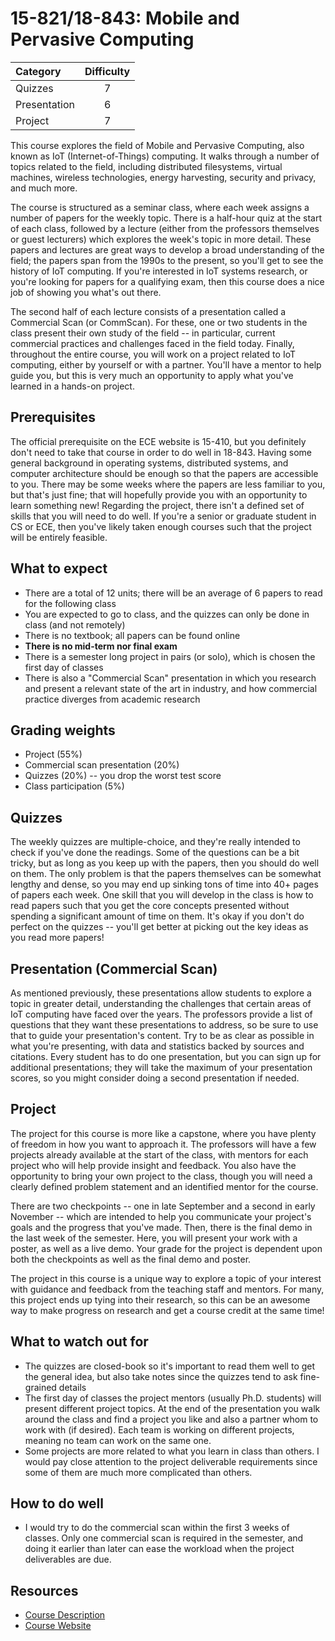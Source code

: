 # 15-821/18-843: Mobile and Pervasive Computing

| Category     | Difficulty |
|:--           | :-:        |
| Quizzes       | 7          |
| Presentation | 6          |
| Project      | 7          |


This course explores the field of Mobile and Pervasive Computing, also known as IoT (Internet-of-Things) computing. It walks through a number of topics related to the field, including distributed filesystems, virtual machines, wireless technologies, energy harvesting, security and privacy, and much more.

The course is structured as a seminar class, where each week assigns a number of papers for the weekly topic. There is a half-hour quiz at the start of each class, followed by a lecture (either from the professors themselves or guest lecturers) which explores the week's topic in more detail. These papers and lectures are great ways to develop a broad understanding of the field; the papers span from the 1990s to the present, so you'll get to see the history of IoT computing. If you're interested in IoT systems research, or you're looking for papers for a qualifying exam, then this course does a nice job of showing you what's out there.

The second half of each lecture consists of a presentation called a Commercial Scan (or CommScan). For these, one or two students in the class present their own study of the field -- in particular, current commercial practices and challenges faced in the field today. Finally, throughout the entire course, you will work on a project related to IoT computing, either by yourself or with a partner. You'll have a mentor to help guide you, but this is very much an opportunity to apply what you've learned in a hands-on project.

## Prerequisites

The official prerequisite on the ECE website is 15-410, but you definitely don't need to take that course in order to do well in 18-843. Having some general background in operating systems, distributed systems, and computer architecture should be enough so that the papers are accessible to you. There may be some weeks where the papers are less familiar to you, but that's just fine; that will hopefully provide you with an opportunity to learn something new! Regarding the project, there isn't a defined set of skills that you will need to do well. If you're a senior or graduate student in CS or ECE, then you've likely taken enough courses such that the project will be entirely feasible.

## What to expect
 - There are a total of 12 units; there will be an average of 6 papers to read for the following class 
 - You are expected to go to class, and the quizzes can only be done in class (and not remotely)
 - There is no textbook; all papers can be found online
 - **There is no mid-term nor final exam**
 - There is a semester long project in pairs (or solo), which is chosen the first day of classes 
 - There is also a "Commercial Scan" presentation in which you research and present a relevant state of the art in industry, and how commercial practice diverges from academic research

## Grading weights
 - Project (55%)
 - Commercial scan presentation (20%)
 - Quizzes (20%) -- you drop the worst test score
 - Class participation (5%)

## Quizzes

The weekly quizzes are multiple-choice, and they're really intended to check if you've done the readings. Some of the questions can be a bit tricky, but as long as you keep up with the papers, then you should do well on them. The only problem is that the papers themselves can be somewhat lengthy and dense, so you may end up sinking tons of time into 40+ pages of papers each week. One skill that you will develop in the class is how to read papers such that you get the core concepts presented without spending a significant amount of time on them. It's okay if you don't do perfect on the quizzes -- you'll get better at picking out the key ideas as you read more papers!

## Presentation (Commercial Scan)

As mentioned previously, these presentations allow students to explore a topic in greater detail, understanding the challenges that certain areas of IoT computing have faced over the years. The professors provide a list of questions that they want these presentations to address, so be sure to use that to guide your presentation's content. Try to be as clear as possible in what you're presenting, with data and statistics backed by sources and citations. Every student has to do one presentation, but you can sign up for additional presentations; they will take the maximum of your presentation scores, so you might consider doing a second presentation if needed.

## Project

The project for this course is more like a capstone, where you have plenty of freedom in how you want to approach it. The professors will have a few projects already available at the start of the class, with mentors for each project who will help provide insight and feedback. You also have the opportunity to bring your own project to the class, though you will need a clearly defined problem statement and an identified mentor for the course.

There are two checkpoints -- one in late September and a second in early November -- which are intended to help you communicate your project's goals and the progress that you've made. Then, there is the final demo in the last week of the semester. Here, you will present your work with a poster, as well as a live demo. Your grade for the project is dependent upon both the checkpoints as well as the final demo and poster.

The project in this course is a unique way to explore a topic of your interest with guidance and feedback from the teaching staff and mentors. For many, this project ends up tying into their research, so this can be an awesome way to make progress on research and get a course credit at the same time!

## What to watch out for
 - The quizzes are closed-book so it's important to read them well to get the general idea, but also take notes since the quizzes tend to ask fine-grained details
 - The first day of classes the project mentors (usually Ph.D. students) will present different project topics. At the end of the presentation you walk around the class and find a project you like and also a partner whom to work with (if desired). Each team is working on different projects, meaning no team can work on the same one. 
 - Some projects are more related to what you learn in class than others. I would pay close attention to the project deliverable requirements since some of them are much more complicated than others. 

## How to do well
 - I would try to do the commercial scan within the first 3 weeks of classes. Only one commercial scan is required in the semester, and doing it earlier than later can ease the workload when the project deliverables are due.

## Resources

- [Course Description](https://courses.ece.cmu.edu/18843)
- [Course Website](https://www.cs.cmu.edu/~15-821/)
